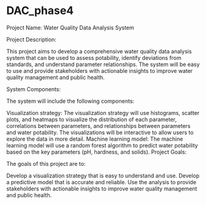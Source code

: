 # DAC_phase4
Project Name: Water Quality Data Analysis System

Project Description:

This project aims to develop a comprehensive water quality data analysis system that can be used to assess potability, identify deviations from standards, and understand parameter relationships. The system will be easy to use and provide stakeholders with actionable insights to improve water quality management and public health.

System Components:

The system will include the following components:

Visualization strategy: The visualization strategy will use histograms, scatter plots, and heatmaps to visualize the distribution of each parameter, correlations between parameters, and relationships between parameters and water potability. The visualizations will be interactive to allow users to explore the data in more detail. Machine learning model: The machine learning model will use a random forest algorithm to predict water potability based on the key parameters (pH, hardness, and solids). Project Goals:

The goals of this project are to:

Develop a visualization strategy that is easy to understand and use. Develop a predictive model that is accurate and reliable. Use the analysis to provide stakeholders with actionable insights to improve water quality management and public health.
